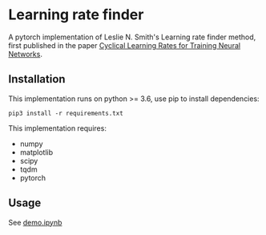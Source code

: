 # Learning rate finder
A pytorch implementation of Leslie N. Smith's Learning rate finder method, first published in the paper [Cyclical Learning Rates for Training Neural Networks](cyclical.pdf).

## Installation
This implementation runs on python >= 3.6, use pip to install dependencies:
```
pip3 install -r requirements.txt
```
This implementation requires:
 - numpy
 - matplotlib
 - scipy
 - tqdm
 - pytorch

 ## Usage
 See [demo.ipynb](demo.ipynb)

